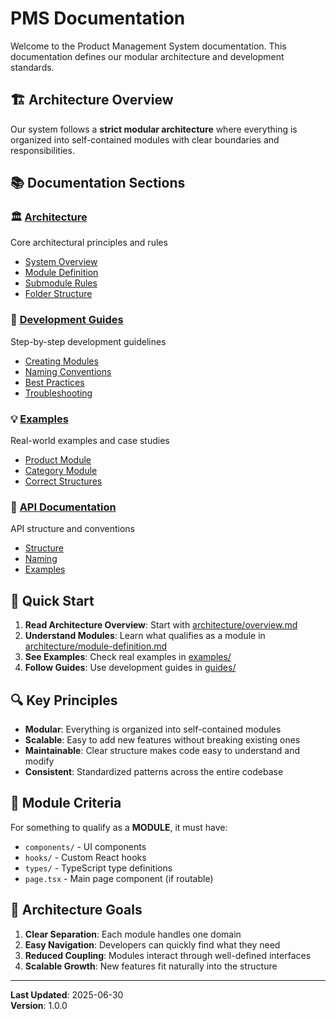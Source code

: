# PMS Documentation

Welcome to the  Product Management System documentation. This documentation defines our modular architecture and development standards.

## 🏗️ Architecture Overview

Our system follows a **strict modular architecture** where everything is organized into self-contained modules with clear boundaries and responsibilities.

## 📚 Documentation Sections

### 🏛️ [Architecture](./architecture/)
Core architectural principles and rules
- [System Overview](./architecture/overview.md)
- [Module Definition](./architecture/module-definition.md)
- [Submodule Rules](./architecture/submodule-rules.md)
- [Folder Structure](./architecture/folder-structure.md)

### 📖 [Development Guides](./guides/)
Step-by-step development guidelines
- [Creating Modules](./guides/creating-modules.md)
- [Naming Conventions](./guides/naming-conventions.md)
- [Best Practices](./guides/best-practices.md)
- [Troubleshooting](./guides/troubleshooting.md)

### 💡 [Examples](./examples/)
Real-world examples and case studies
- [Product Module](./examples/product-module.md)
- [Category Module](./examples/category-module.md)
- [Correct Structures](./examples/correct-structures.md)

### 🔌 [API Documentation](./api/)
API structure and conventions
- [Structure](./api/structure.md)
- [Naming](./api/naming.md)
- [Examples](./api/examples.md)

## 🚀 Quick Start

1. **Read Architecture Overview**: Start with [architecture/overview.md](./architecture/overview.md)
2. **Understand Modules**: Learn what qualifies as a module in [architecture/module-definition.md](./architecture/module-definition.md)
3. **See Examples**: Check real examples in [examples/](./examples/)
4. **Follow Guides**: Use development guides in [guides/](./guides/)

## 🔍 Key Principles

- **Modular**: Everything is organized into self-contained modules
- **Scalable**: Easy to add new features without breaking existing ones
- **Maintainable**: Clear structure makes code easy to understand and modify
- **Consistent**: Standardized patterns across the entire codebase

## 📏 Module Criteria

For something to qualify as a **MODULE**, it must have:
- `components/` - UI components
- `hooks/` - Custom React hooks
- `types/` - TypeScript type definitions
- `page.tsx` - Main page component (if routable)

## 🎯 Architecture Goals

1. **Clear Separation**: Each module handles one domain
2. **Easy Navigation**: Developers can quickly find what they need
3. **Reduced Coupling**: Modules interact through well-defined interfaces
4. **Scalable Growth**: New features fit naturally into the structure

---

**Last Updated**: 2025-06-30  
**Version**: 1.0.0
